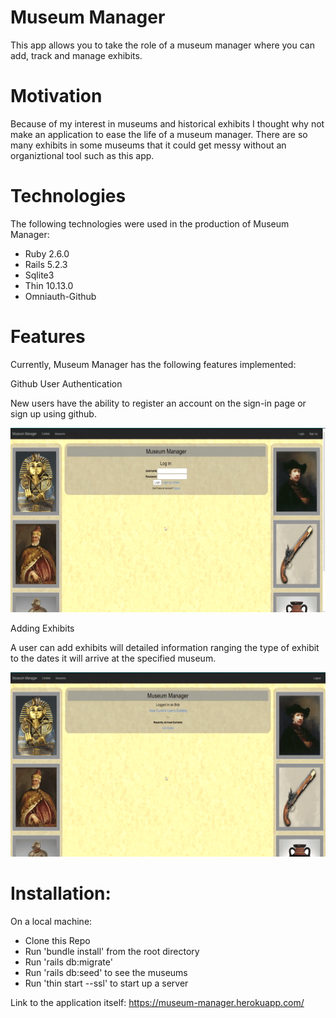 # Museum Manager

This app allows you to take the role of a museum manager where you can add, track and manage exhibits.

# Motivation
Because of my interest in museums and historical exhibits I thought why not make an application to ease the life of a museum manager. There are so many exhibits in some museums that it could get messy without an organiztional tool such as this app.

# Technologies
The following technologies were used in the production of Museum Manager:

- Ruby 2.6.0
- Rails 5.2.3
- Sqlite3
- Thin 10.13.0
- Omniauth-Github

# Features
Currently, Museum Manager has the following features implemented:

Github User Authentication

New users have the ability to register an account on the sign-in page or sign up using github.

<img src="./login.gif" alt="Login Gif" width="600" height="295">

Adding Exhibits

A user can add exhibits will detailed information ranging the type of exhibit to the dates it will arrive at the specified museum.

<img src="./exhibit.gif" alt="Exhibit GIF" width="600" height="295">

# Installation:

On a local machine:

- Clone this Repo
- Run 'bundle install' from the root directory
- Run 'rails db:migrate'
- Run 'rails db:seed' to see the museums
- Run 'thin start --ssl' to start up a server


Link to the application itself: https://museum-manager.herokuapp.com/
